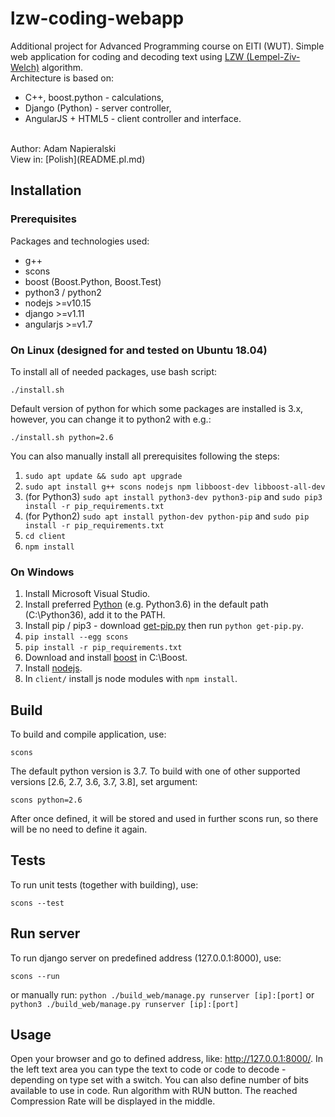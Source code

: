 # lzw-coding-webapp
Additional project for Advanced Programming course on EITI (WUT). Simple web application for coding and decoding text using [LZW (Lempel-Ziv-Welch)](https://en.wikipedia.org/wiki/Lempel%E2%80%93Ziv%E2%80%93Welch) algorithm.<br>
Architecture is based on:
- C++, boost.python - calculations,
- Django (Python) - server controller,
- AngularJS + HTML5 - client controller and interface.
<br>
Author: Adam Napieralski<br>
View in: [Polish](README.pl.md)


## Installation

### Prerequisites
Packages and technologies used:
- g++
- scons
- boost (Boost.Python, Boost.Test)
- python3 / python2
- nodejs >=v10.15
- django >=v1.11
- angularjs >=v1.7

### On Linux (designed for and tested on Ubuntu 18.04)
To install all of needed packages, use bash script:
```
./install.sh
```
Default version of python for which some packages are installed is 3.x, however, you can change it to python2 with e.g.:
```
./install.sh python=2.6
```
You can also manually install all prerequisites following the steps:
1. `sudo apt update && sudo apt upgrade`
2. `sudo apt install g++ scons nodejs npm libboost-dev libboost-all-dev`
3. (for Python3) `sudo apt install python3-dev python3-pip` and `sudo pip3 install -r pip_requirements.txt`
4. (for Python2) `sudo apt install python-dev python-pip` and `sudo pip install -r pip_requirements.txt`
5. `cd client`
6. `npm install`

### On Windows
1. Install Microsoft Visual Studio.
2. Install preferred [Python](https://www.python.org/download/releases/) (e.g. Python3.6) in the default path (C:\Python36\), add it to the PATH.
3. Install pip / pip3 - download [get-pip.py](https://bootstrap.pypa.io/get-pip.py) then run `python get-pip.py`.
4. `pip install --egg scons`
5. `pip install -r pip_requirements.txt`
6. Download and install [boost](http://www.boost.org) in C:\Boost\.
7. Install [nodejs](http://nodejs.org/download/).
8. In `client/` install js node modules with `npm install`.

## Build
To build and compile application, use:
```
scons
```
The default python version is 3.7. To build with one of other supported versions [2.6, 2.7, 3.6, 3.7, 3.8], set argument:
```
scons python=2.6
```
After once defined, it will be stored and used in further scons run, so there will be no need to define it again.
## Tests
To run unit tests (together with building), use:
```
scons --test
```
## Run server
To run django server on predefined address (127.0.0.1:8000), use:
```
scons --run
```
or manually run: `python ./build_web/manage.py runserver [ip]:[port]` or `python3 ./build_web/manage.py runserver [ip]:[port]`
## Usage
Open your browser and go to defined address, like: http://127.0.0.1:8000/. In the left text area you can type the text to code or code to decode - depending on type set with a switch. You can also define number of bits available to use in code. Run algorithm with RUN button. The reached Compression Rate will be displayed in the middle.
